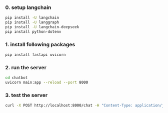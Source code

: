 ### 0. setup langchain
```bash
pip install -U langchain
pip install -U langgraph
pip install -U langchain-deepseek
pip install python-dotenv
```

### 1. install following packages
```bash
pip install fastapi uvicorn
```

### 2. run the server
```bash
cd chatbot
uvicorn main:app --reload --port 8000
```

### 3. test the server
```bash
curl -X POST http://localhost:8000/chat -H "Content-Type: application/json; charset=utf-8"  -d '{"message":"3+5=?","history":[]}'
```